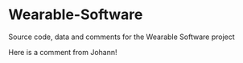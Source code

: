 # Wearable-Software
Source code, data and comments for the Wearable Software project

Here is a comment from Johann!